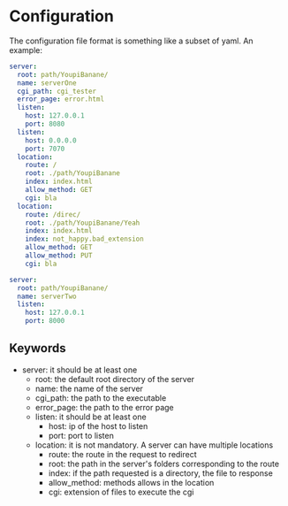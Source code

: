 # Configuration

The configuration file format is something like a subset of yaml. An example:

```yml
server:
  root: path/YoupiBanane/
  name: serverOne
  cgi_path: cgi_tester
  error_page: error.html
  listen:
    host: 127.0.0.1
    port: 8080
  listen:
    host: 0.0.0.0
    port: 7070
  location:
    route: /
    root: ./path/YoupiBanane
    index: index.html
    allow_method: GET
    cgi: bla
  location:
    route: /direc/
    root: ./path/YoupiBanane/Yeah
    index: index.html
    index: not_happy.bad_extension
    allow_method: GET
    allow_method: PUT
    cgi: bla

server:
  root: path/YoupiBanane/
  name: serverTwo
  listen:
    host: 127.0.0.1
    port: 8000
```

## Keywords
- server: it should be at least one
    - root: the default root directory of the server
    - name: the name of the server
    - cgi_path: the path to the executable
    - error_page: the path to the error page
    - listen: it should be at least one
        - host: ip of the host to listen
        - port: port to listen
    - location: it is not mandatory. A server can have multiple locations
        - route: the route in the request to redirect
        - root: the path in the server's folders corresponding to the route
        - index: if the path requested is a directory, the file to response
        - allow_method: methods allows in the location
        - cgi: extension of files to execute the cgi
